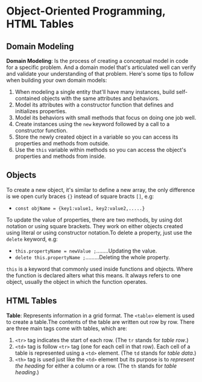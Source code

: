 # Object-Oriented Programming, HTML Tables

## Domain Modeling

**Domain Modeling**: Is the process of creating a conceptual model in code for a specific problem. And a domain model that's articulated well can verify and validate your understanding of that problem. Here's some tips to follow when building your own domain models:

1. When modeling a single entity that'll have many instances, build self-contained objects with the same attributes and behaviors.
2. Model its attributes with a constructor function that defines and initializes properties.
3. Model its behaviors with small methods that focus on doing one job well.
4. Create instances using the `new` keyword followed by a call to a constructor function.
5. Store the newly created object in a variable so you can access its properties and methods from outside.
6. Use the `this` variable within methods so you can access the object's properties and methods from inside.

## Objects

To create a new object, it's similar to define a new array, the only difference is we open curly braces `{}` instead of square bracts `[]`, e.g:
- `const objName = {key1:value1, key2:value2,.....}`

To update the value of properties, there are two methods, by using dot notation or using square brackets. They work on either objects created using literal or using constructor notation.To delete a property, just use the `delete` keyword, e.g:
- `this.propertyName = newValue ;`........Updating the value.
- `delete this.propertyName ;`.........Deleting the whole property.

`this` is a keyword that commonly used inside functions and objects. Where the function is declared alters what this means. It always refers to one object, usually the object in which the function operates.

## HTML Tables

**Table**: Represents information in a grid format. The `<table>` element is used to create a table.The contents of the table are written out row by row. There are three main tags come with tables, which are:
1. `<tr>` tag indicates the start of each row. (The `tr` stands for *table row*.)
2. `<td>` tag is follow `<tr>` tag (one for each cell in that row). Each cell of a table is represented using a `<td>` element. (The `td` stands for *table data*.)
3. `<th>` tag is used just like the `<td>` element but its purpose is to *represent the heading* for either a column or a row. (The `th` stands for *table heading*.)